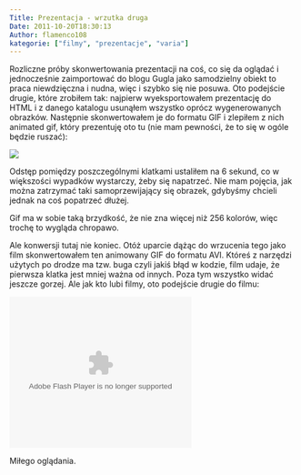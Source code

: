 ```yaml
---
Title: Prezentacja - wrzutka druga
Date: 2011-10-20T18:30:13
Author: flamenco108
kategorie: ["filmy", "prezentacje", "varia"]
---
```


Rozliczne próby skonwertowania prezentacji na coś, co się da oglądać i
jednocześnie zaimportować do blogu Gugla jako samodzielny obiekt to
praca niewdzięczna i nudna, więc i szybko się nie posuwa. Oto podejście
drugie, które zrobiłem tak: najpierw wyeksportowałem prezentację do HTML
i z danego katalogu usunąłem wszystko oprócz wygenerowanych obrazków.
Następnie skonwertowałem je do formatu GIF i zlepiłem z nich animated
gif, który prezentuję oto tu (nie mam pewności, że to się w ogóle będzie
ruszać):



![](prezentacja-poznan1.gif)



Odstęp pomiędzy poszczególnymi klatkami ustaliłem na 6 sekund, co w
większości wypadków wystarczy, żeby się napatrzeć. Nie mam pojęcia, jak
można zatrzymać taki samoprzewijający się obrazek, gdybyśmy chcieli
jednak na coś popatrzeć dłużej.

Gif ma w sobie taką brzydkość, że nie zna więcej niż 256 kolorów, więc
trochę to wygląda chropawo.

Ale konwersji tutaj nie koniec. Otóż uparcie dążąc do wrzucenia tego
jako film skonwertowałem ten animowany GIF do formatu AVI. Któreś z
narzędzi użytych po drodze ma tzw. buga czyli jakiś błąd w kodzie, film
udaje, że pierwsza klatka jest mniej ważna od innych. Poza tym wszystko
widać jeszcze gorzej. Ale jak kto lubi filmy, oto podejście drugie do
filmu:



<object width="320" height="266" id="BLOG_video-8c2cd0f0346f6d47" class codebase="http://download.macromedia.com/pub/shockwave/cabs/flash/swflash.cab#version=6,0,40,0">
<param name="movie" value="//www.youtube.com/get_player"><param name="bgcolor" value="#FFFFFF"><param name="allowfullscreen" value="true"><param name="flashvars" value="flvurl=http://redirector.googlevideo.com/videoplayback?id%3D8c2cd0f0346f6d47%26itag%3D5%26source%3Dblogger%26app%3Dblogger%26cmo%3Dsensitive_content%253Dyes%26ip%3D0.0.0.0%26ipbits%3D0%26expire%3D1400668485%26sparams%3Did,itag,source,ip,ipbits,expire%26signature%3D64F16A976BAE67DA5C5AB231ED62F4DF177F638C.5F093740F1C6AC9C44202625F89B7DFA226DFA7B%26key%3Dck2&amp;iurl=http://video.google.com/ThumbnailServer2?app%3Dblogger%26contentid%3D8c2cd0f0346f6d47%26offsetms%3D5000%26itag%3Dw160%26sigh%3DjjcnSE8PNo6wijI9qVH1maueKeI&amp;autoplay=0&amp;ps=blogger">
<embed src="//www.youtube.com/get_player" type="application/x-shockwave-flash" width="320" height="266" bgcolor="#FFFFFF" flashvars="flvurl=http://redirector.googlevideo.com/videoplayback?id%3D8c2cd0f0346f6d47%26itag%3D5%26source%3Dblogger%26app%3Dblogger%26cmo%3Dsensitive_content%253Dyes%26ip%3D0.0.0.0%26ipbits%3D0%26expire%3D1400668485%26sparams%3Did,itag,source,ip,ipbits,expire%26signature%3D64F16A976BAE67DA5C5AB231ED62F4DF177F638C.5F093740F1C6AC9C44202625F89B7DFA226DFA7B%26key%3Dck2&amp;iurl=http://video.google.com/ThumbnailServer2?app%3Dblogger%26contentid%3D8c2cd0f0346f6d47%26offsetms%3D5000%26itag%3Dw160%26sigh%3DjjcnSE8PNo6wijI9qVH1maueKeI&amp;autoplay=0&amp;ps=blogger" allowfullscreen="true">
</embed>
</object>



Miłego oglądania.
